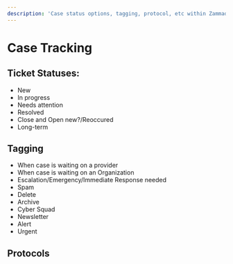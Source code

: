 ```yaml
---
description: 'Case status options, tagging, protocol, etc within Zammad'
---
```


# Case Tracking

## Ticket Statuses:

* New
* In progress
* Needs attention
* Resolved
* Close and Open new?/Reoccured
* Long-term

## Tagging

* When case is waiting on a provider 
* When case is waiting on an Organization
* Escalation/Emergency/Immediate Response needed
* Spam
* Delete
* Archive
* Cyber Squad
* Newsletter
* Alert
* Urgent





## Protocols

